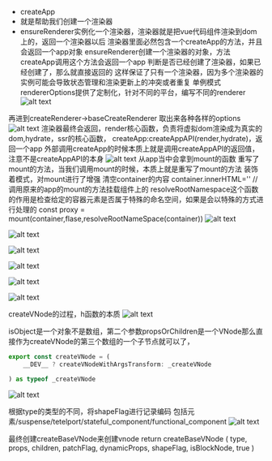 - createApp
- 就是帮助我们创建一个渲染器
- ensureRenderer实例化一个渲染器，渲染器就是把vue代码组件渲染到dom上的，返回一个渲染器以后
渲染器里面必然包含一个createApp的方法，并且会返回一个app对象
ensureRenderer创建一个渲染器的对象，方法createApp调用这个方法会返回一个app
判断是否已经创建了渲染器，如果已经创建了，那么就直接返回的
这样保证了只有一个渲染器，因为多个渲染器的实例可能会导致状态管理和渲染更新上的冲突或者重复
单例模式
rendererOptions提供了定制化，针对不同的平台，编写不同的renderer
![alt text](image-11.png)

再进到createRenderer->baseCreateRenderer
取出来各种各样的options
![alt text](image-12.png)
渲染器最终会返回，render核心函数，负责将虚拟dom渲染成为真实的dom,hydrate，ssr的核心函数，
createApp:createAppAPI(render,hydrate)，返回一个app
外部调用createApp的时候本质上就是调用createAppAPI的返回值，注意不是createAppAPI的本身
![alt text](image-13.png)
从app当中会拿到mount的函数
重写了mount的方法，当我们调用mount的时候，本质上就是重写了mount的方法
装饰着模式，对mount进行了增强
清空container的内容
container.innerHTML=''
//调用原来的app的mount的方法挂载组件上的
resolveRootNamespace这个函数的作用是检查给定的容器元素是否属于特殊的命名空间，如果是会以特殊的方式进行处理的
const proxy = mount(container,flase,resolveRootNameSpace(container))
![alt text](image-14.png)


![alt text](image-15.png)

![alt text](image-16.png)

![alt text](image-17.png)

![alt text](image-18.png)

![alt text](image-19.png)

createVNode的过程，h函数的本质
![alt text](image-20.png)

isObject是一个对象不是数组，第二个参数propsOrChildren是一个VNode那么直接作为createVNode的第三个数组的一个子节点就可以了，
```js
export const createVNode = (
    __DEV__ ? createVNodeWithArgsTransform: _createVNode 

) as typeof _createVNode 
```
![alt text](image-21.png)

根据type的类型的不同，将shapeFlag进行记录编码
包括元素/suspense/tetelport/stateful_component/functional_component 
![alt text](image-22.png)

最终创建createBaseVNode来创建vnode
return createBaseVNode (
    type,
    props,
    children,
    patchFlag,
    dynamicProps,
    shapeFlag,
    isBlockNode,
    true
)

